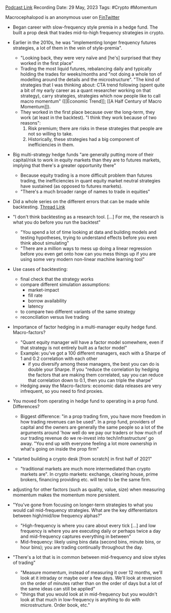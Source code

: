 
[Podcast Link](https://podcasts.apple.com/in/podcast/flirting-with-models/id1402620531?i=1000614818563)
Recording Date:  29 May, 2023
Tags: #Crypto #Momentum 

Macrocephalopod is an anonymous user on [FinTwitter](https://twitter.com/macrocephalopod?s=21&t=o6KbAoS5iWVmbjgKh3zr8Q)

- Began career with slow-frequency style premia in a hedge fund. The built a prop desk that trades mid-to-high frequency strategies in crypto.
- Earlier in the 2010s, he was "implementing longer frequency futures strategies, a lot of them in the vein of style-premia". 
	- "Looking back, they were very naïve and [he's] surprised that they worked in the first place"
	- Trading the most liquid futures, rebalancing daily and typically holding the trades for weeks/months and "not doing a whole ton of modelling around the details and the microstructure". "The kind of strategies that I was thinking about: CTA trend following (spent quite a bit of my early career as a quant researcher working on that strategy), carry strategies, strategies which now people like to call macro momentum" ([[Economic Trend]]; [[A Half Century of Macro Momentum]]).
	- They worked in the first place because over the long-term, they work (at least in the backtest). "I think they work because of two reasons":
		1. Risk premium; there are risks in these strategies that people are not so willing to take.
		2. Historically, these strategies had a big component of inefficiencies in them.
- Big multi-strategy hedge funds "are generally putting more of their capital/risk to work in equity markets than they are to futures markets, implying that there's a greater opportunity there"
	- Because equity trading is a more difficult problem than futures trading, the inefficiencies in quant equity market neutral strategies have sustained (as opposed to futures markets).
	- "There's a much broader range of names to trade in equities"
- Did a whole series on the different errors that can be made while backtesting. [Thread Link](https://twitter.com/macrocephalopod/status/1598823745681903616?s=20)
- "I don't think backtesting as a research tool. [...] For me, the research is what you do before you run the backtest"
	- "You spend a lot of time looking at data and building models and testing hypotheses, trying to understand effects before you even think about simulating"
	- "There are a million ways to mess up doing a linear regression before you even get onto how can you mess things up if you are using some very modern non-linear machine learning tool"
- Use cases of backtesting:
	- final check that the strategy works
	- compare different simulation assumptions:
		- market-impact
		- fill rate
		- borrow availability
		- latency
	- to compare two different variants of the same strategy
	- reconciliation versus live trading

- Importance of factor hedging in a multi-manager equity hedge fund. Macro-factors?
	- "Quant equity manager will have a factor model somewhere, even if that strategy is not entirely built as a factor model"
	- Example: you've got a 100 different managers, each with a Sharpe of 1 and 0.2 correlation with each other
		- if you diversify among these managers, the best you can do is double your Sharpe. If you "reduce the correlation by hedging the factors that are making them correlated, say you can reduce that correlation down to 0.1, then you can triple the sharpe"
	- Hedging away the Macro-factors: economic data releases are very infrequent, so you need to find proxies.

- You moved from operating in hedge fund to operating in a prop fund. Differences?
	- Biggest difference: "in a prop trading firm, you have more freedom in how trading revenues can be used". In a prop fund, providers of capital and the owners are generally the same people so a lot of the arguments around 'how well do we pay our traders or how much of our trading revenue do we re-invest into tech/infrastructure' go away. "You end up with everyone feeling a lot more ownership in what's going on inside the prop firm"

- "started building a crypto desk [from scratch] in first half of 2021"
	- "traditional markets are much more intermediated than crypto markets are". In crypto markets: exchange, clearing house, prime brokers, financing providing etc. will tend to be the same firm.
- adjusting for other factors (such as quality, value, size) when measuring momentum makes the momentum more persistent.
- "You've gone from focusing on longer-term strategies to what you would call mid-frequency strategies. What are the key differentiators between high/mid/low frequency alphas?"
	- "High-frequency is where you care about every tick [...] and low frequency is where you are executing daily or perhaps twice a day and mid-frequency captures everything in between"
	- Mid-frequency: likely using bins data (second bins, minute bins, or hour bins); you are trading continually throughout the day.

- "There's a lot that is in common between mid-frequency and slow styles of trading"
	- "Measure momentum, instead of measuring it over 12 months, we'll look at it intraday or maybe over a few days. We'll look at reversion on the order of minutes rather than on the order of days but a lot of the same ideas can still be applied"
	- "things that you would look at in mid-frequency but you wouldn't look at that much in low-frequency is anything to do with microstructure. Order book, etc."
